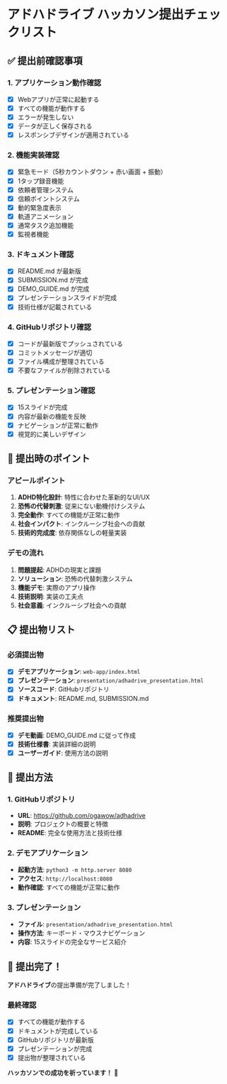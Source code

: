 # アドハドライブ ハッカソン提出チェックリスト

## ✅ 提出前確認事項

### 1. アプリケーション動作確認
- [x] Webアプリが正常に起動する
- [x] すべての機能が動作する
- [x] エラーが発生しない
- [x] データが正しく保存される
- [x] レスポンシブデザインが適用されている

### 2. 機能実装確認
- [x] 緊急モード（5秒カウントダウン + 赤い画面 + 振動）
- [x] 1タップ録音機能
- [x] 依頼者管理システム
- [x] 信頼ポイントシステム
- [x] 動的緊急度表示
- [x] 軌道アニメーション
- [x] 通常タスク追加機能
- [x] 監視者機能

### 3. ドキュメント確認
- [x] README.md が最新版
- [x] SUBMISSION.md が完成
- [x] DEMO_GUIDE.md が完成
- [x] プレゼンテーションスライドが完成
- [x] 技術仕様が記載されている

### 4. GitHubリポジトリ確認
- [x] コードが最新版でプッシュされている
- [x] コミットメッセージが適切
- [x] ファイル構成が整理されている
- [x] 不要なファイルが削除されている

### 5. プレゼンテーション確認
- [x] 15スライドが完成
- [x] 内容が最新の機能を反映
- [x] ナビゲーションが正常に動作
- [x] 視覚的に美しいデザイン

## 🎯 提出時のポイント

### アピールポイント
1. **ADHD特化設計**: 特性に合わせた革新的なUI/UX
2. **恐怖の代替刺激**: 従来にない動機付けシステム
3. **完全動作**: すべての機能が正常に動作
4. **社会インパクト**: インクルーシブ社会への貢献
5. **技術的完成度**: 依存関係なしの軽量実装

### デモの流れ
1. **問題提起**: ADHDの現実と課題
2. **ソリューション**: 恐怖の代替刺激システム
3. **機能デモ**: 実際のアプリ操作
4. **技術説明**: 実装の工夫点
5. **社会意義**: インクルーシブ社会への貢献

## 📋 提出物リスト

### 必須提出物
- [x] **デモアプリケーション**: `web-app/index.html`
- [x] **プレゼンテーション**: `presentation/adhadrive_presentation.html`
- [x] **ソースコード**: GitHubリポジトリ
- [x] **ドキュメント**: README.md, SUBMISSION.md

### 推奨提出物
- [x] **デモ動画**: DEMO_GUIDE.md に従って作成
- [x] **技術仕様書**: 実装詳細の説明
- [x] **ユーザーガイド**: 使用方法の説明

## 🚀 提出方法

### 1. GitHubリポジトリ
- **URL**: https://github.com/ogawow/adhadrive
- **説明**: プロジェクトの概要と特徴
- **README**: 完全な使用方法と技術仕様

### 2. デモアプリケーション
- **起動方法**: `python3 -m http.server 8080`
- **アクセス**: `http://localhost:8080`
- **動作確認**: すべての機能が正常に動作

### 3. プレゼンテーション
- **ファイル**: `presentation/adhadrive_presentation.html`
- **操作方法**: キーボード・マウスナビゲーション
- **内容**: 15スライドの完全なサービス紹介

## 🎉 提出完了！

**アドハドライブ**の提出準備が完了しました！

### 最終確認
- [x] すべての機能が動作する
- [x] ドキュメントが完成している
- [x] GitHubリポジトリが最新版
- [x] プレゼンテーションが完成
- [x] 提出物が整理されている

**ハッカソンでの成功を祈っています！** 🚀
